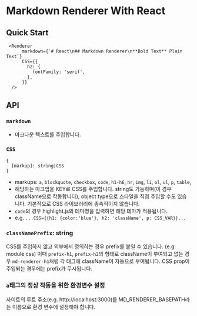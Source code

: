 # Markdown Renderer With React

## Quick Start

```
 <Renderer
      markdown={`# React\n## Markdown Renderer\n**Bold Text** Plain Text`}
      CSS={{
        h2: {
          fontFamily: 'serif',
        },
      }}
  />
```

## API

### `markdown`

- 마크다운 텍스트를 주입합니다.

### `CSS`

```
{
  [markup]: string|CSS
}
```

- markups: `a`, `blockquote`, `checkbox`, `code`, `h1-h6`, `hr`, `img`, `li`, `ol`, `ul`, `p`, `table`,
- 해당하는 마크업을 KEY로 CSS를 주입합니다. string도 가능하며(이 경우 className으로 작동합니다), object type으로 스타일을 직접 주입할 수도 있습니다. 기본적으로 CSS 라이브러리에 종속적이지 않습니다.
- `code`의 경우 highlight.js의 테마명을 입력하면 해당 테마가 적용됩니다.
- e.g. `...CSS={{h1: {color:'blue'}, h2: 'className', p: CSS_VAR}}...`

### `classNamePrefix`: string

CSS를 주입하지 않고 외부에서 정의하는 경우 prefix를 붙일 수 있습니다. (e.g. module css) 이때 `prefix-h1`, `prefix-h2`의 형태로 className이 부여되고 없는 경우 `md-renderer-h1`처럼 각 태그에 className이 자동으로 부여됩니다. CSS prop이 주입되는 경우에는 prefix가 무시됩니다.

### `a`태그의 정상 작동을 위한 환경변수 설정

사이트의 루트 주소(e.g. http://localhost:3000)를 MD_RENDERER_BASEPATH라는 이름으로 환경 변수에 설정해야 합니다.
